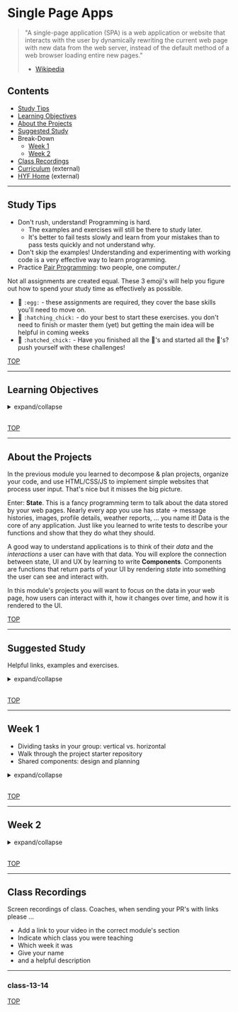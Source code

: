 # Single Page Apps

> "A single-page application (SPA) is a web application or website that interacts with the user by dynamically rewriting the current web page with new data from the web server, instead of the default method of a web browser loading entire new pages."
>
> - [Wikipedia](https://en.wikipedia.org/wiki/Single-page_application)

## Contents

- [Study Tips](#study-tips)
- [Learning Objectives](#learning-objectives)
- [About the Projects](#about-the-projects)
- [Suggested Study](#suggested-study)
- Break-Down
  - [Week 1](#week-1)
  - [Week 2](#week-2)
- [Class Recordings](#class-recordings)
- [Curriculum](https://home.hackyourfuture.be/curriculum) (external)
- [HYF Home](https://home.hackyourfuture.be/) (external)

---

## Study Tips

- Don't rush, understand! Programming is hard.
  - The examples and exercises will still be there to study later.
  - It's better to fail tests slowly and learn from your mistakes than to pass tests quickly and not understand why.
- Don't skip the examples! Understanding and experimenting with working code is a very effective way to learn programming.
- Practice [Pair Programming](https://study.hackyourfuture.be/collaborating/pair-programming): two people, one computer./

Not all assignments are created equal. These 3 emoji's will help you figure out how to spend your study time as effectively as possible.

- 🥚 `:egg:` - these assignments are required, they cover the base skills you'll need to move on.
- 🐣 `:hatching_chick:` - do your best to start these exercises. you don't need to finish or master them (yet) but getting the main idea will be helpful in coming weeks
- 🐥 `:hatched_chick:` - Have you finished all the 🥚's and started all the 🐣's? push yourself with these challenges!

[TOP](#single-page-apps)

---

## Learning Objectives

<details>
<summary>expand/collapse</summary>
<br>

</details>
<br>

[TOP](#single-page-apps)

---

## About the Projects

In the previous module you learned to decompose & plan projects, organize your code, and use HTML/CSS/JS to implement simple websites that process user input. That's nice but it misses the big picture.

Enter: **State**. This is a fancy programming term to talk about the data stored by your web pages. Nearly every app you use has state -> message histories, images, profile details, weather reports, ... you name it! Data is the core of any application. Just like you learned to write tests to describe your functions and show that they do what they should.

A good way to understand applications is to think of their _data_ and the _interactions_ a user can have with that data. You will explore the connection between state, UI and UX by learning to write **Components**. Components are functions that return parts of your UI by rendering _state_ into something the user can see and interact with.

In this module's projects you will want to focus on the data in your web page, how users can interact with it, how it changes over time, and how it is rendered to the UI.

[TOP](#single-page-apps)

---

## Suggested Study

Helpful links, examples and exercises.

<details>
<summary>expand/collapse</summary>
<br>

### What are Single-Page Apps?

- [wikipedia](https://en.wikipedia.org/wiki/Single-page_application)
- [flavicopes](https://flaviocopes.com/single-page-application/)
- [clockwise](https://clockwise.software/blog/disadvantages-single-page-applications-turn-them-into-benefits/)

</details>
<br>

[TOP](#single-page-apps)

---

## Week 1

- Dividing tasks in your group: vertical vs. horizontal
- Walk through the project starter repository
- Shared components: design and planning

<details>
<summary>expand/collapse</summary>
<br>

### Before Class

No prep work! Focus on your group project from State, that's the best way you can prepare

### During Class

_All Together_:

- Dividing tasks: vertical vs. horizontal
- Walk through the [project starter repository](https://github.com/hackyourfuturebelgium/javascript-quiz/)

_In Small Groups_:

- Begin planning the week's project with the help of a coach

### Project

2-week group project: [JavaScript Quiz](https://github.com/hackyourfuturebelgium/javascript-quiz/).

</details>
<br>

[TOP](#single-page-apps)

---

## Week 2

<details>
<summary>expand/collapse</summary>
<br>

### Prep Work

> before class

### During Class

#### Before Break

#### After Break

### After Class

> after class

</details>
<br>

[TOP](#single-page-apps)

---

## Class Recordings

Screen recordings of class. Coaches, when sending your PR's with links please ...

- Add a link to your video in the correct module's section
- Indicate which class you were teaching
- Which week it was
- Give your name
- and a helpful description

---

### class-13-14

[TOP](#single-page-apps)
